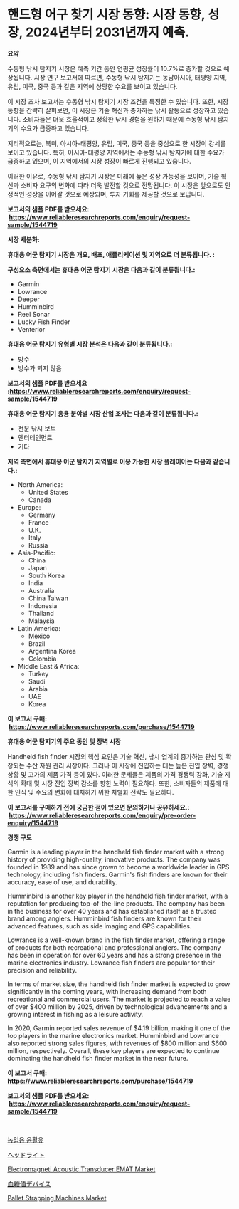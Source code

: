 <p><h1>핸드형 어구 찾기 시장 동향: 시장 동향, 성장, 2024년부터 2031년까지 예측.</h1></p><p><strong>요약</strong></p>
<p><p>수동형 낚시 탐지기 시장은 예측 기간 동안 연평균 성장률이 10.7%로 증가할 것으로 예상됩니다. 시장 연구 보고서에 따르면, 수동형 낚시 탐지기는 동남아시아, 태평양 지역, 유럽, 미국, 중국 등과 같은 지역에 상당한 수요를 보이고 있습니다.</p><p>이 시장 조사 보고서는 수동형 낚시 탐지기 시장 조건을 특정한 수 있습니다. 또한, 시장 동향을 간략히 살펴보면, 이 시장은 기술 혁신과 증가하는 낚시 활동으로 성장하고 있습니다. 소비자들은 더욱 효율적이고 정확한 낚시 경험을 원하기 때문에 수동형 낚시 탐지기의 수요가 급증하고 있습니다.</p><p>지리적으로는, 북미, 아시아-태평양, 유럽, 미국, 중국 등을 중심으로 한 시장이 강세를 보이고 있습니다. 특히, 아시아-태평양 지역에서는 수동형 낚시 탐지기에 대한 수요가 급증하고 있으며, 이 지역에서의 시장 성장이 빠르게 진행되고 있습니다.</p><p>이러한 이유로, 수동형 낚시 탐지기 시장은 미래에 높은 성장 가능성을 보이며, 기술 혁신과 소비자 요구의 변화에 따라 더욱 발전할 것으로 전망됩니다. 이 시장은 앞으로도 안정적인 성장을 이어갈 것으로 예상되며, 투자 기회를 제공할 것으로 보입니다.</p></p>
<p><strong>보고서의 샘플 PDF를 받으세요: &nbsp;<a href="https://www.reliableresearchreports.com/enquiry/request-sample/1544719">https://www.reliableresearchreports.com/enquiry/request-sample/1544719</a></strong></p>
<p><strong>시장 세분화:</strong></p>
<p><strong> 휴대용 어군 탐지기 시장은 개요, 배포, 애플리케이션 및 지역으로 더 분류됩니다. :</strong></p>
<p><strong>구성요소 측면에서는 휴대용 어군 탐지기 시장은 다음과 같이 분류됩니다.:</strong></p>
<p><ul><li>Garmin</li><li>Lowrance</li><li>Deeper</li><li>Humminbird</li><li>Reel Sonar</li><li>Lucky Fish Finder</li><li>Venterior</li></ul></p>
<p><strong> 휴대용 어군 탐지기 유형별 시장 분석은 다음과 같이 분류됩니다.:</strong></p>
<p><ul><li>방수</li><li>방수가 되지 않음</li></ul></p>
<p><strong>보고서의 샘플 PDF를 받으세요 :<a href="https://www.reliableresearchreports.com/enquiry/request-sample/1544719">https://www.reliableresearchreports.com/enquiry/request-sample/1544719</a></strong></p>
<p><strong> 휴대용 어군 탐지기 응용 분야별 시장 산업 조사는 다음과 같이 분류됩니다.:</strong></p>
<p><ul><li>전문 낚시 보트</li><li>엔터테인먼트</li><li>기타</li></ul></p>
<p><strong>지역 측면에서 휴대용 어군 탐지기 지역별로 이용 가능한 시장 플레이어는 다음과 같습니다.:</strong></p>
<p><ul>
    <li>
        North America:
        <ul>
            <li>United States</li>
            <li>Canada</li>
        </ul>
    </li>
    <li>
        Europe:
        <ul>
            <li>Germany</li>
            <li>France</li>
            <li>U.K.</li>
            <li>Italy</li>
            <li>Russia</li>
        </ul>
    </li>
    <li>
        Asia-Pacific:
        <ul>
            <li>China</li>
            <li>Japan</li>
            <li>South Korea</li>
            <li>India</li>
            <li>Australia</li>
            <li>China Taiwan</li>
            <li>Indonesia</li>
            <li>Thailand</li>
            <li>Malaysia</li>
        </ul>
    </li>
    <li>
        Latin America:
        <ul>
            <li>Mexico</li>
            <li>Brazil</li>
            <li>Argentina Korea</li>
            <li>Colombia</li>
        </ul>
    </li>
    <li>
        Middle East & Africa:
        <ul>
            <li>Turkey</li>
            <li>Saudi</li>
            <li>Arabia</li>
            <li>UAE</li>
            <li>Korea</li>
        </ul>
    </li>
    </ul></p>
<p><strong>이 보고서 구매: &nbsp;<a href="https://www.reliableresearchreports.com/purchase/1544719">https://www.reliableresearchreports.com/purchase/1544719</a></strong></p>
<p><strong>휴대용 어군 탐지기의 주요 동인 및 장벽 시장</strong></p>
<p><p>Handheld fish finder 시장의 핵심 요인은 기술 혁신, 낚시 업계의 증가하는 관심 및 확장되는 수산 자원 관리 시장이다. 그러나 이 시장에 진입하는 데는 높은 진입 장벽, 경쟁 상황 및 고가의 제품 가격 등이 있다. 이러한 문제들은 제품의 가격 경쟁력 강화, 기술 지식의 확대 및 시장 진입 장벽 감소를 향한 노력이 필요하다. 또한, 소비자들의 제품에 대한 인식 및 수요의 변화에 대처하기 위한 차별화 전략도 필요하다.</p></p>
<p><strong>이 보고서를 구매하기 전에 궁금한 점이 있으면 문의하거나 공유하세요.: &nbsp;<a href="https://www.reliableresearchreports.com/enquiry/pre-order-enquiry/1544719">https://www.reliableresearchreports.com/enquiry/pre-order-enquiry/1544719</a></strong></p>
<p><strong>경쟁 구도</strong></p>
<p><p>Garmin is a leading player in the handheld fish finder market with a strong history of providing high-quality, innovative products. The company was founded in 1989 and has since grown to become a worldwide leader in GPS technology, including fish finders. Garmin's fish finders are known for their accuracy, ease of use, and durability.</p><p>Humminbird is another key player in the handheld fish finder market, with a reputation for producing top-of-the-line products. The company has been in the business for over 40 years and has established itself as a trusted brand among anglers. Humminbird fish finders are known for their advanced features, such as side imaging and GPS capabilities.</p><p>Lowrance is a well-known brand in the fish finder market, offering a range of products for both recreational and professional anglers. The company has been in operation for over 60 years and has a strong presence in the marine electronics industry. Lowrance fish finders are popular for their precision and reliability.</p><p>In terms of market size, the handheld fish finder market is expected to grow significantly in the coming years, with increasing demand from both recreational and commercial users. The market is projected to reach a value of over $400 million by 2025, driven by technological advancements and a growing interest in fishing as a leisure activity.</p><p>In 2020, Garmin reported sales revenue of $4.19 billion, making it one of the top players in the marine electronics market. Humminbird and Lowrance also reported strong sales figures, with revenues of $800 million and $600 million, respectively. Overall, these key players are expected to continue dominating the handheld fish finder market in the near future.</p></p>
<p><strong>이 보고서 구매: &nbsp; <a href="https://www.reliableresearchreports.com/purchase/1544719">https://www.reliableresearchreports.com/purchase/1544719</a></strong></p>
<p><strong>보고서의 샘플 PDF를 받으세요: &nbsp;<a href="https://www.reliableresearchreports.com/enquiry/request-sample/1544719">https://www.reliableresearchreports.com/enquiry/request-sample/1544719</a></strong><strong></strong></p>
<p>&nbsp;</p>
<p><p><a href="https://medium.com/@joespinka88967/%EB%86%8D%EC%97%85%EC%9A%A9-%EC%9C%A4%ED%99%9C%EC%9C%A0-%EC%8B%9C%EC%9E%A5-%EC%84%B1%EA%B3%B5%EC%A0%81%EC%9D%B8-%EB%B9%84%EC%A6%88%EB%8B%88%EC%8A%A4-%EC%A0%84%EB%9E%B5%EC%9D%98-%EC%97%B4%EC%87%A0-2031%EB%85%84%EA%B9%8C%EC%A7%80-%EC%98%88%EC%B8%A1-c9a121258ccf">농업용 윤활유</a></p><p><a href="https://github.com/hwbcz413288296/Market-Research-Report-List-1/blob/main/195634614535.md">ヘッドライト</a></p><p><a href="https://github.com/Sherrillcrooksxa8i18ucf2m/Market-Research-Report-List-1/blob/main/electromagneti-acoustic-transducer-emat-market.md">Electromagneti Acoustic Transducer EMAT Market</a></p><p><a href="https://medium.com/@vedakuvlis2023/%E8%A1%80%E7%B3%96%E6%A9%9F%E5%99%A8%E5%B8%82%E5%A0%B4%E3%81%AE%E8%A6%8F%E6%A8%A1-cagr-%E3%83%88%E3%83%AC%E3%83%B3%E3%83%89-2024%E5%B9%B4-2030%E5%B9%B4-87c1bed0c019">血糖値デバイス</a></p><p><a href="https://view.publitas.com/reportprime-1/pallet-strapping-machines-market-growth-market-trends-covid-19-impact-and-forecasts-for-period-from-2024-2031/">Pallet Strapping Machines Market</a></p></p>
